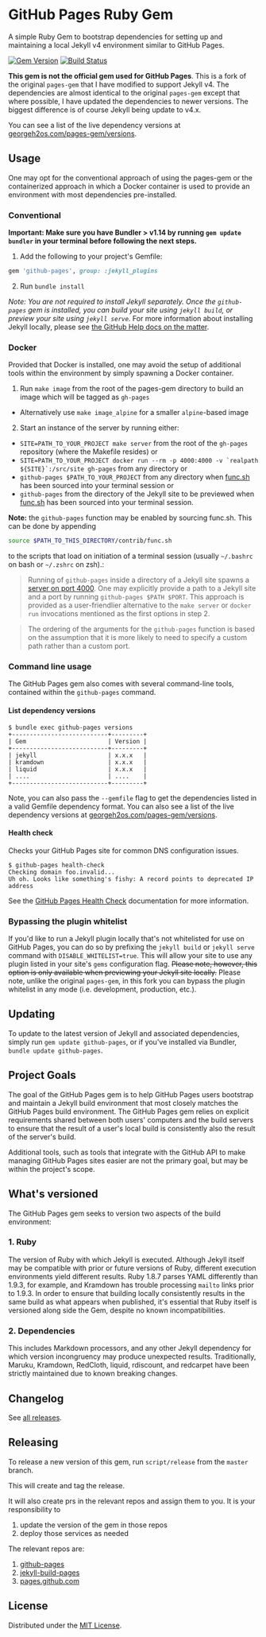 # GitHub Pages Ruby Gem

A simple Ruby Gem to bootstrap dependencies for setting up and maintaining a local Jekyll v4 environment similar to GitHub Pages.

[![Gem Version](https://badge.fury.io/rb/jekyll-v4-github-pages.svg)](https://badge.fury.io/rb/jekyll-v4-github-pages)
[![Build Status](https://github.com/dunkmann00/pages-gem/actions/workflows/publish-docker.yml/badge.svg)](https://github.com/dunkmann00/pages-gem/actions/workflows/publish-docker.yml)

**This gem is not the official gem used for GitHub Pages**. This is a fork of the original `pages-gem`
that I have modified to support Jekyll v4. The dependencies are almost identical to the original `pages-gem` except that where
possible, I have updated the dependencies to newer versions. The biggest difference is of course Jekyll being update to v4.x.

You can see a list of the live dependency versions at [georgeh2os.com/pages-gem/versions](https://www.georgeh2os.com/pages-gem/versions/).

## Usage

One may opt for the conventional approach of using the pages-gem or the containerized approach in which a Docker container is used to provide an environment with most dependencies pre-installed.

### Conventional

**Important: Make sure you have Bundler > v1.14 by running `gem update bundler` in your terminal before following the next steps.**

1. Add the following to your project's Gemfile:  

  ```ruby
  gem 'github-pages', group: :jekyll_plugins
  ```

2. Run `bundle install`

*Note: You are not required to install Jekyll separately. Once the `github-pages` gem is installed, you can build your site using `jekyll build`, or preview your site using `jekyll serve`.* For more information about installing Jekyll locally, please see [the GitHub Help docs on the matter](https://help.github.com/articles/using-jekyll-with-pages#installing-jekyll).

### Docker

Provided that Docker is installed, one may avoid the setup of additional tools within the environment by simply spawning a Docker container.

1. Run `make image` from the root of the pages-gem directory to build an image which will be tagged as `gh-pages`
  - Alternatively use `make image_alpine` for a smaller `alpine`-based image
2. Start an instance of the server by running either:
  - `SITE=PATH_TO_YOUR_PROJECT make server` from the root of the `gh-pages` repository (where the Makefile resides) or
  - ``SITE=PATH_TO_YOUR_PROJECT docker run --rm -p 4000:4000 -v `realpath ${SITE}`:/src/site gh-pages`` from any directory or
  - `github-pages $PATH_TO_YOUR_PROJECT` from any directory when [func.sh](contrib/func.sh) has been sourced into your terminal session or
  - `github-pages` from the directory of the Jekyll site to be previewed when [func.sh](contrib/func.sh) has been sourced into your terminal session.

**Note:** the `github-pages` function may be enabled by sourcing func.sh. This can be done by appending

  ```bash
  source $PATH_TO_THIS_DIRECTORY/contrib/func.sh
  ```

to the scripts that load on initiation of a terminal session (usually `~/.bashrc` on bash or `~/.zshrc` on zsh).:

>  Running of `github-pages` inside a directory of a Jekyll site spawns a [server on port 4000](http://localhost:4000). One may explicitly provide a path to a Jekyll site and a port by running `github-pages $PATH $PORT`. This approach is provided as a user-friendlier alternative to the `make server` or `docker run` invocations mentioned as the first options in step 2.

> The ordering of the arguments for the `github-pages` function is based on the assumption that it is more likely to need to specify a custom path rather than a custom port.

### Command line usage

The GitHub Pages gem also comes with several command-line tools, contained within the `github-pages` command.

#### List dependency versions

```console
$ bundle exec github-pages versions
+---------------------------+---------+
| Gem                       | Version |
+---------------------------+---------+
| jekyll                    | x.x.x   |
| kramdown                  | x.x.x   |
| liquid                    | x.x.x   |
| ....                      | ....    |
+---------------------------+---------+
```

Note, you can also pass the `--gemfile` flag to get the dependencies listed in a valid Gemfile dependency format. You can also see a list of the live dependency versions at [georgeh2os.com/pages-gem/versions](https://www.georgeh2os.com/pages-gem/versions/).

#### Health check

Checks your GitHub Pages site for common DNS configuration issues.

```console
$ github-pages health-check
Checking domain foo.invalid...
Uh oh. Looks like something's fishy: A record points to deprecated IP address
```

See the [GitHub Pages Health Check](https://github.com/github/pages-health-check) documentation for more information.

### Bypassing the plugin whitelist

If you'd like to run a Jekyll plugin locally that's not whitelisted for use on GitHub Pages, you can do so by prefixing the `jekyll build` or `jekyll serve` command with `DISABLE_WHITELIST=true`. This will allow your site to use any plugin listed in your site's `gems` configuration flag. ~~Please note, however, this option is only available when previewing your Jekyll site locally.~~ Please note, unlike the original `pages-gem`, in this fork you can bypass the plugin whitelist in any mode (i.e. development, production, etc.).

## Updating

To update to the latest version of Jekyll and associated dependencies, simply run `gem update github-pages`, or if you've installed via Bundler, `bundle update github-pages`.

## Project Goals

The goal of the GitHub Pages gem is to help GitHub Pages users bootstrap and maintain a Jekyll build environment that most closely matches the GitHub Pages build environment. The GitHub Pages gem relies on explicit requirements shared between both users' computers and the build servers to ensure that the result of a user's local build is consistently also the result of the server's build.

Additional tools, such as tools that integrate with the GitHub API to make managing GitHub Pages sites easier are not the primary goal, but may be within the project's scope.

## What's versioned

The GitHub Pages gem seeks to version two aspects of the build environment:

### 1. Ruby

The version of Ruby with which Jekyll is executed. Although Jekyll itself may be compatible with prior or future versions of Ruby, different execution environments yield different results. Ruby 1.8.7 parses YAML differently than 1.9.3, for example, and Kramdown has trouble processing `mailto` links prior to 1.9.3. In order to ensure that building locally consistently results in the same build as what appears when published, it's essential that Ruby itself is versioned along side the Gem, despite no known incompatibilities.

### 2. Dependencies

This includes Markdown processors, and any other Jekyll dependency for which version incongruency may produce unexpected results. Traditionally, Maruku, Kramdown, RedCloth, liquid, rdiscount, and redcarpet have been strictly maintained due to known breaking changes.

## Changelog

See [all releases](https://github.com/dunkmann00/pages-gem/releases).

## Releasing

To release a new version of this gem, run `script/release` from the `master` branch.

This will create and tag the release.

It will also create prs in the relevant repos and assign them to you. It is your responsibility to

1. update the version of the gem in those repos
2. deploy those services as needed

The relevant repos are:
1. [github-pages](https://github.com/github/pages)
2. [jekyll-build-pages](https://github.com/actions/jekyll-build-pages/blob/main/Gemfile)
3. [pages.github.com](https://github.com/github/pages.github.com)

## License

Distributed under the [MIT License](LICENSE).

